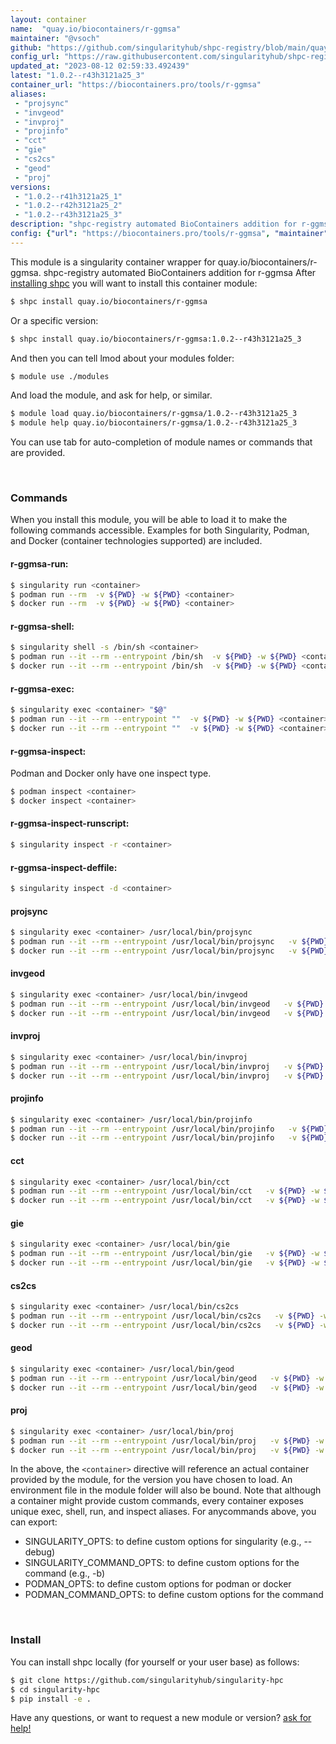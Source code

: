 ```yaml
---
layout: container
name:  "quay.io/biocontainers/r-ggmsa"
maintainer: "@vsoch"
github: "https://github.com/singularityhub/shpc-registry/blob/main/quay.io/biocontainers/r-ggmsa/container.yaml"
config_url: "https://raw.githubusercontent.com/singularityhub/shpc-registry/main/quay.io/biocontainers/r-ggmsa/container.yaml"
updated_at: "2023-08-12 02:59:33.492439"
latest: "1.0.2--r43h3121a25_3"
container_url: "https://biocontainers.pro/tools/r-ggmsa"
aliases:
 - "projsync"
 - "invgeod"
 - "invproj"
 - "projinfo"
 - "cct"
 - "gie"
 - "cs2cs"
 - "geod"
 - "proj"
versions:
 - "1.0.2--r41h3121a25_1"
 - "1.0.2--r42h3121a25_2"
 - "1.0.2--r43h3121a25_3"
description: "shpc-registry automated BioContainers addition for r-ggmsa"
config: {"url": "https://biocontainers.pro/tools/r-ggmsa", "maintainer": "@vsoch", "description": "shpc-registry automated BioContainers addition for r-ggmsa", "latest": {"1.0.2--r43h3121a25_3": "sha256:778ba6b2ecfc8a66069a9da4f15a55ead13dc5cf57e1581a7f37670bc83f02ce"}, "tags": {"1.0.2--r41h3121a25_1": "sha256:8318b4493108ec40b3afa091268689f770cb9747c80894e81eb98acb5bc6a98f", "1.0.2--r42h3121a25_2": "sha256:d16073153fd126d3799a4ef0a010bfa84de0baf2ccabde867ffe2d477161f925", "1.0.2--r43h3121a25_3": "sha256:778ba6b2ecfc8a66069a9da4f15a55ead13dc5cf57e1581a7f37670bc83f02ce"}, "docker": "quay.io/biocontainers/r-ggmsa", "aliases": {"projsync": "/usr/local/bin/projsync", "invgeod": "/usr/local/bin/invgeod", "invproj": "/usr/local/bin/invproj", "projinfo": "/usr/local/bin/projinfo", "cct": "/usr/local/bin/cct", "gie": "/usr/local/bin/gie", "cs2cs": "/usr/local/bin/cs2cs", "geod": "/usr/local/bin/geod", "proj": "/usr/local/bin/proj"}}
---
```


This module is a singularity container wrapper for quay.io/biocontainers/r-ggmsa.
shpc-registry automated BioContainers addition for r-ggmsa
After [installing shpc](#install) you will want to install this container module:


```bash
$ shpc install quay.io/biocontainers/r-ggmsa
```

Or a specific version:

```bash
$ shpc install quay.io/biocontainers/r-ggmsa:1.0.2--r43h3121a25_3
```

And then you can tell lmod about your modules folder:

```bash
$ module use ./modules
```

And load the module, and ask for help, or similar.

```bash
$ module load quay.io/biocontainers/r-ggmsa/1.0.2--r43h3121a25_3
$ module help quay.io/biocontainers/r-ggmsa/1.0.2--r43h3121a25_3
```

You can use tab for auto-completion of module names or commands that are provided.

<br>

### Commands

When you install this module, you will be able to load it to make the following commands accessible.
Examples for both Singularity, Podman, and Docker (container technologies supported) are included.

#### r-ggmsa-run:

```bash
$ singularity run <container>
$ podman run --rm  -v ${PWD} -w ${PWD} <container>
$ docker run --rm  -v ${PWD} -w ${PWD} <container>
```

#### r-ggmsa-shell:

```bash
$ singularity shell -s /bin/sh <container>
$ podman run --it --rm --entrypoint /bin/sh  -v ${PWD} -w ${PWD} <container>
$ docker run --it --rm --entrypoint /bin/sh  -v ${PWD} -w ${PWD} <container>
```

#### r-ggmsa-exec:

```bash
$ singularity exec <container> "$@"
$ podman run --it --rm --entrypoint ""  -v ${PWD} -w ${PWD} <container> "$@"
$ docker run --it --rm --entrypoint ""  -v ${PWD} -w ${PWD} <container> "$@"
```

#### r-ggmsa-inspect:

Podman and Docker only have one inspect type.

```bash
$ podman inspect <container>
$ docker inspect <container>
```

#### r-ggmsa-inspect-runscript:

```bash
$ singularity inspect -r <container>
```

#### r-ggmsa-inspect-deffile:

```bash
$ singularity inspect -d <container>
```


#### projsync

```bash
$ singularity exec <container> /usr/local/bin/projsync
$ podman run --it --rm --entrypoint /usr/local/bin/projsync   -v ${PWD} -w ${PWD} <container> -c " $@"
$ docker run --it --rm --entrypoint /usr/local/bin/projsync   -v ${PWD} -w ${PWD} <container> -c " $@"
```


#### invgeod

```bash
$ singularity exec <container> /usr/local/bin/invgeod
$ podman run --it --rm --entrypoint /usr/local/bin/invgeod   -v ${PWD} -w ${PWD} <container> -c " $@"
$ docker run --it --rm --entrypoint /usr/local/bin/invgeod   -v ${PWD} -w ${PWD} <container> -c " $@"
```


#### invproj

```bash
$ singularity exec <container> /usr/local/bin/invproj
$ podman run --it --rm --entrypoint /usr/local/bin/invproj   -v ${PWD} -w ${PWD} <container> -c " $@"
$ docker run --it --rm --entrypoint /usr/local/bin/invproj   -v ${PWD} -w ${PWD} <container> -c " $@"
```


#### projinfo

```bash
$ singularity exec <container> /usr/local/bin/projinfo
$ podman run --it --rm --entrypoint /usr/local/bin/projinfo   -v ${PWD} -w ${PWD} <container> -c " $@"
$ docker run --it --rm --entrypoint /usr/local/bin/projinfo   -v ${PWD} -w ${PWD} <container> -c " $@"
```


#### cct

```bash
$ singularity exec <container> /usr/local/bin/cct
$ podman run --it --rm --entrypoint /usr/local/bin/cct   -v ${PWD} -w ${PWD} <container> -c " $@"
$ docker run --it --rm --entrypoint /usr/local/bin/cct   -v ${PWD} -w ${PWD} <container> -c " $@"
```


#### gie

```bash
$ singularity exec <container> /usr/local/bin/gie
$ podman run --it --rm --entrypoint /usr/local/bin/gie   -v ${PWD} -w ${PWD} <container> -c " $@"
$ docker run --it --rm --entrypoint /usr/local/bin/gie   -v ${PWD} -w ${PWD} <container> -c " $@"
```


#### cs2cs

```bash
$ singularity exec <container> /usr/local/bin/cs2cs
$ podman run --it --rm --entrypoint /usr/local/bin/cs2cs   -v ${PWD} -w ${PWD} <container> -c " $@"
$ docker run --it --rm --entrypoint /usr/local/bin/cs2cs   -v ${PWD} -w ${PWD} <container> -c " $@"
```


#### geod

```bash
$ singularity exec <container> /usr/local/bin/geod
$ podman run --it --rm --entrypoint /usr/local/bin/geod   -v ${PWD} -w ${PWD} <container> -c " $@"
$ docker run --it --rm --entrypoint /usr/local/bin/geod   -v ${PWD} -w ${PWD} <container> -c " $@"
```


#### proj

```bash
$ singularity exec <container> /usr/local/bin/proj
$ podman run --it --rm --entrypoint /usr/local/bin/proj   -v ${PWD} -w ${PWD} <container> -c " $@"
$ docker run --it --rm --entrypoint /usr/local/bin/proj   -v ${PWD} -w ${PWD} <container> -c " $@"
```



In the above, the `<container>` directive will reference an actual container provided
by the module, for the version you have chosen to load. An environment file in the
module folder will also be bound. Note that although a container
might provide custom commands, every container exposes unique exec, shell, run, and
inspect aliases. For anycommands above, you can export:

 - SINGULARITY_OPTS: to define custom options for singularity (e.g., --debug)
 - SINGULARITY_COMMAND_OPTS: to define custom options for the command (e.g., -b)
 - PODMAN_OPTS: to define custom options for podman or docker
 - PODMAN_COMMAND_OPTS: to define custom options for the command

<br>

### Install

You can install shpc locally (for yourself or your user base) as follows:

```bash
$ git clone https://github.com/singularityhub/singularity-hpc
$ cd singularity-hpc
$ pip install -e .
```

Have any questions, or want to request a new module or version? [ask for help!](https://github.com/singularityhub/singularity-hpc/issues)
